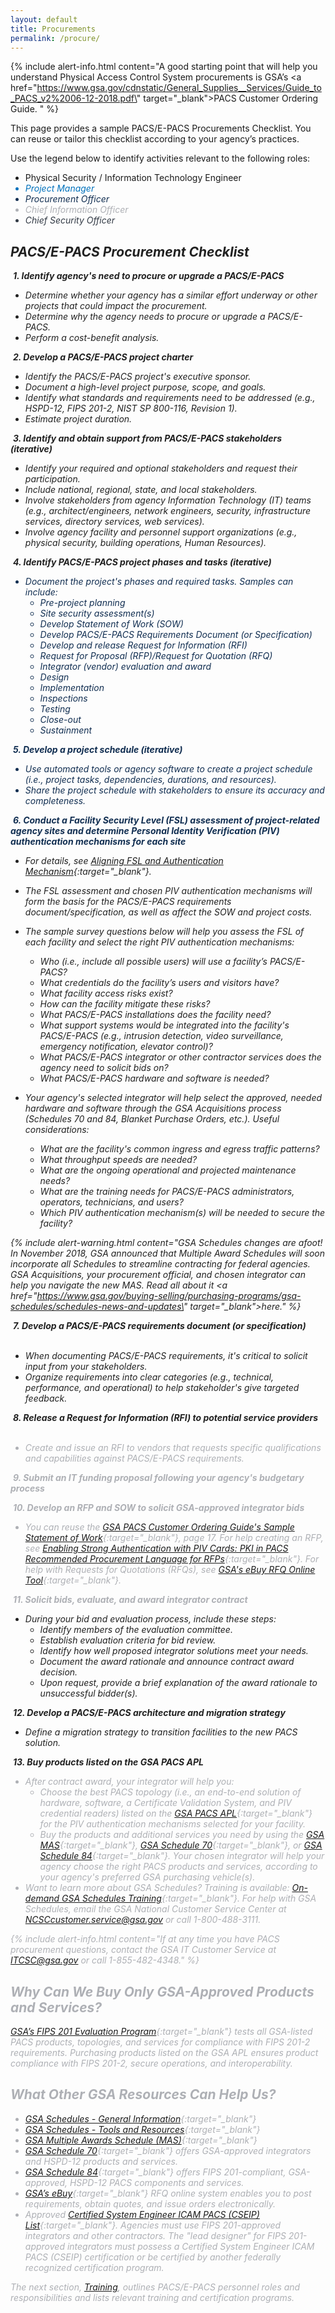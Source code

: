 ```yaml
---
layout: default
title: Procurements
permalink: /procure/
---
```


{% include alert-info.html content="A good starting point that will help you understand Physical Access Control System procurements is GSA’s <a href=\"https://www.gsa.gov/cdnstatic/General_Supplies__Services/Guide_to_PACS_v2%2006-12-2018.pdf\" target=\"_blank\">PACS Customer Ordering Guide. </a>" %}

This page provides a sample PACS/E-PACS Procurements Checklist. You can reuse or tailor this checklist according to your agency’s practices.

Use the legend below to identify activities relevant to the following roles:

- Physical Security / Information Technology Engineer &nbsp; &nbsp; <i class="fa fa-circle" style="color:#0071bc" title="Engineer">
- Project Manager &nbsp; &nbsp; <i class="fa fa-bars" style="color:#112e51" title="Project Manager">
- Procurement Officer &nbsp; &nbsp; <i class="fa fa-asterisk" style="color:#aeb0b5" title="Procurement Officer">
- Chief Information Officer &nbsp; &nbsp; <i class="fa fa-plus" style="color:#323a45" title="Chief Information Officer">
- Chief Security Officer &nbsp; &nbsp; <i class="fa fa-square" style="color:#212121" title="Chief Security Officer">


## PACS/E-PACS Procurement Checklist 
<i class="fa fa-check-square-o"></i> &nbsp;**1. Identify agency's need to procure or upgrade a PACS/E-PACS** &nbsp; &nbsp; <i class="fa fa-bars" style="color:#112e51" title="Project Manager"> &nbsp; &nbsp; <i class="fa fa-asterisk" style="color:#aeb0b5" title="Procurement Officer"> &nbsp; &nbsp; <i class="fa fa-plus" style="color:#323a45" title="Chief Information Officer"> &nbsp; &nbsp; <i class="fa fa-square" style="color:#212121" title="Chief Security Officer">
- Determine whether your agency has a similar effort underway or other projects that could impact the procurement.
- Determine why the agency needs to procure or upgrade a PACS/E-PACS. 
- Perform a cost-benefit analysis. 

<i class="fa fa-check-square-o"></i> &nbsp;**2. Develop a PACS/E-PACS project charter** &nbsp; &nbsp; <i class="fa fa-bars" style="color:#112e51" title="Project Manager"> &nbsp; &nbsp; <i class="fa fa-plus" style="color:#323a45" title="Chief Information Officer"> &nbsp; &nbsp; <i class="fa fa-square" style="color:#212121" title="Chief Security Officer">
- Identify the PACS/E-PACS project's executive sponsor.
- Document a high-level project purpose, scope, and goals. 
- Identify what standards and requirements need to be addressed (e.g., HSPD-12, FIPS 201-2, NIST SP 800-116, Revision 1).
- Estimate project duration.

<i class="fa fa-check-square-o"></i> &nbsp;**3. Identify and obtain support from PACS/E-PACS stakeholders (iterative)** &nbsp; &nbsp; <i class="fa fa-bars" style="color:#112e51" title="Project Manager"> &nbsp; &nbsp; <i class="fa fa-plus" style="color:#323a45" title="Chief Information Officer"> &nbsp; &nbsp; <i class="fa fa-square" style="color:#212121" title="Chief Security Officer">
- Identify your required and optional stakeholders and request their participation. 
- Include national, regional, state, and local stakeholders.
- Involve stakeholders from agency Information Technology (IT) teams (e.g., architect/engineers, network engineers, security, infrastructure services, directory services, web services).
- Involve agency facility and personnel support organizations (e.g., physical security, building operations, Human Resources). 

<i class="fa fa-check-square-o"></i> &nbsp;**4. Identify PACS/E-PACS project phases and tasks (iterative)** &nbsp; &nbsp; <i class="fa fa-circle" style="color:#0071bc" title="Engineer"> &nbsp; &nbsp; <i class="fa fa-bars" style="color:#112e51" title="Project Manager">
- Document the project's phases and required tasks. Samples can include:
    -	Pre-project planning
    -	Site security assessment(s)
    -	Develop Statement of Work (SOW)
    -   Develop PACS/E-PACS Requirements Document (or Specification)
    -	Develop and release Request for Information (RFI) 
    -	Request for Proposal (RFP)/Request for Quotation (RFQ)  
    -	Integrator (vendor) evaluation and award
    -   Design
    -   Implementation
    -   Inspections
    -   Testing
    -	Close-out
    -	Sustainment

<i class="fa fa-check-square-o"></i> &nbsp;**5. Develop a project schedule (iterative)** &nbsp; &nbsp; <i class="fa fa-bars" style="color:#112e51" title="Project Manager">
- Use automated tools or agency software to create a project schedule (i.e., project tasks, dependencies, durations, and resources).
- Share the project schedule with stakeholders to ensure its accuracy and completeness.

<i class="fa fa-check-square-o"></i> &nbsp;**6. Conduct a Facility Security Level (FSL) assessment of project-related agency sites and determine Personal Identity Verification (PIV) authentication mechanisms for each site** &nbsp; &nbsp; <i class="fa fa-circle" style="color:#0071bc" title="Engineer"> &nbsp; &nbsp; <i class="fa fa-bars" style="color:#112e51" title="Project Manager"> &nbsp; &nbsp; <i class="fa fa-plus" style="color:#323a45" title="Chief Information Officer"> &nbsp; &nbsp; <i class="fa fa-square" style="color:#212121" title="Chief Security Officer">
 - For details, see [Aligning FSL and Authentication Mechanism]({{site.baseurl}}/alignfslandauth/){:target="_blank"}.
 - The FSL assessment and chosen PIV authentication mechanisms will form the basis for the PACS/E-PACS requirements document/specification, as well as affect the SOW and project costs.
 - The sample survey questions below will help you assess the FSL of each facility and select the right PIV authentication mechanisms: <br>
    -	Who (i.e., include all possible users) will use a facility’s PACS/E-PACS?
    -	What credentials do the facility’s users and visitors have?
    -	What facility access risks exist? 
    -	How can the facility mitigate these risks? 
    -	What PACS/E-PACS installations does the facility need?
    -	What support systems would be integrated into the facility's PACS/E-PACS (e.g., intrusion detection, video surveillance, emergency notification, elevator control)?
    -	What PACS/E-PACS integrator or other contractor services does the agency need to solicit bids on?
    -	What PACS/E-PACS hardware and software is needed? 
	
 -  Your agency's selected integrator will help select the approved, needed hardware and software through the GSA Acquisitions process (Schedules 70 and 84, Blanket Purchase Orders, etc.). Useful considerations: <br>
    -	What are the facility's common ingress and egress traffic patterns? 
    -	What throughput speeds are needed?
    -	What are the ongoing operational and projected maintenance needs?
    -	What are the training needs for PACS/E-PACS administrators, operators, technicians, and users?
    -   Which PIV authentication mechanism(s) will be needed to secure the facility?


{% include alert-warning.html content="GSA Schedules changes are afoot! In November 2018, GSA announced that Multiple Award Schedules will soon incorporate all Schedules to streamline contracting for federal agencies. GSA Acquisitions, your procurement official, and chosen integrator can help you navigate the new MAS. Read all about it <a href=\"https://www.gsa.gov/buying-selling/purchasing-programs/gsa-schedules/schedules-news-and-updates\" target=\"_blank\">here</a>." %}



<i class="fa fa-check-square-o"></i> &nbsp;**7. Develop a PACS/E-PACS requirements document (or specification)**  &nbsp; &nbsp; <i class="fa fa-circle" style="color:#0071bc" title="Engineer"> &nbsp; &nbsp; <i class="fa fa-bars" style="color:#112e51" title="Project Manager"> &nbsp; &nbsp; <i class="fa fa-plus" style="color:#323a45" title="Chief Information Officer"> &nbsp; &nbsp; <i class="fa fa-square" style="color:#212121" title="Chief Security Officer">
- When documenting PACS/E-PACS requirements, it's critical to solicit input from your stakeholders.  
- Organize requirements into clear categories (e.g., technical, performance, and operational) to help stakeholder's give targeted feedback.

<i class="fa fa-check-square-o"></i> &nbsp;**8. Release a Request for Information (RFI) to potential service providers** &nbsp; &nbsp; <i class="fa fa-bars" style="color:#112e51" title="Project Manager"> &nbsp; &nbsp; <i class="fa fa-asterisk" style="color:#aeb0b5" title="Procurement Officer">

- Create and issue an RFI to vendors that requests specific qualifications and capabilities against PACS/E-PACS requirements.

<i class="fa fa-check-square-o"></i> &nbsp;**9. Submit an IT funding proposal following your agency's budgetary process**  &nbsp; &nbsp; <i class="fa fa-bars" style="color:#112e51" title="Project Manager"> &nbsp; &nbsp; <i class="fa fa-asterisk" style="color:#aeb0b5" title="Procurement Officer">


<i class="fa fa-check-square-o"></i> &nbsp;**10. Develop an RFP and SOW to solicit GSA-approved integrator bids**  &nbsp; &nbsp; <i class="fa fa-bars" style="color:#112e51" title="Project Manager"> &nbsp; &nbsp; <i class="fa fa-asterisk" style="color:#aeb0b5" title="Procurement Officer">

 
-  You can reuse the [GSA PACS Customer Ordering Guide's Sample Statement of Work]( https://www.gsa.gov/cdnstatic/General_Supplies__Services/Guide_to_PACS_v2%2006-12-2018.pdf){:target="_blank"}, page 17. For help creating an RFP, see [Enabling Strong Authentication with PIV Cards: PKI in PACS Recommended Procurement Language for RFPs](https://www.idmanagement.gov/wp-content/uploads/sites/1171/uploads/Procurement-Language-1.1.0.pdf){:target="_blank"}. For help with Requests for Quotations (RFQs), see [GSA's eBuy RFQ Online Tool](https://www.ebuy.gsa.gov/ebuy/){:target="_blank"}.


<i class="fa fa-check-square-o"></i> &nbsp;**11. Solicit bids, evaluate, and award integrator contract** &nbsp; &nbsp; <i class="fa fa-circle" style="color:#0071bc" title="Engineer"> &nbsp; &nbsp; <i class="fa fa-bars" style="color:#112e51" title="Project Manager"> &nbsp; &nbsp; <i class="fa fa-asterisk" style="color:#aeb0b5" title="Procurement Officer"> &nbsp; &nbsp; <i class="fa fa-plus" style="color:#323a45" title="Chief Information Officer"> &nbsp; &nbsp; <i class="fa fa-square" style="color:#212121" title="Chief Security Officer">

- During your bid and evaluation process, include these steps:
    - Identify members of the evaluation committee.
    - Establish evaluation criteria for bid review. 
    - Identify how well proposed integrator solutions meet your needs. 
    - Document the award rationale and announce contract award decision. 
    - Upon request, provide a brief explanation of the award rationale to unsuccessful bidder(s).

<i class="fa fa-check-square-o"></i> &nbsp;**12. Develop a PACS/E-PACS architecture and migration strategy**   &nbsp; &nbsp; <i class="fa fa-circle" style="color:#0071bc" title="Engineer"> &nbsp; &nbsp; <i class="fa fa-bars" style="color:#112e51" title="Project Manager"> &nbsp; &nbsp; <i class="fa fa-plus" style="color:#323a45" title="Chief Information Officer"> &nbsp; &nbsp; <i class="fa fa-square" style="color:#212121" title="Chief Security Officer">

- Define a migration strategy to transition facilities to the new PACS solution.

<i class="fa fa-check-square-o"></i> &nbsp;**13. Buy products listed on the GSA PACS APL** &nbsp; &nbsp;  <i class="fa fa-bars" style="color:#112e51" title="Project Manager"> &nbsp; &nbsp; <i class="fa fa-asterisk" style="color:#aeb0b5" title="Procurement Officer">

- After contract award, your integrator will help you:
    - Choose the best PACS topology (i.e., an end-to-end solution of hardware, software, a Certificate Validation System, and PIV credential readers) listed on the [GSA PACS APL](https://www.idmanagement.gov/approved-products-list-pacs-products/){:target="_blank"} for the PIV authentication mechanisms selected for your facility.  
    - Buy the products and additional services you need by using the [GSA MAS](https://www.gsa.gov/buying-selling/purchasing-programs/gsa-schedules/schedules-news-and-updates){:target="_blank"}, [GSA Schedule 70](https://www.gsa.gov/technology/technology-purchasing-programs/it-schedule-70){:target="_blank"}, or [GSA Schedule 84](https://www.gsa.gov/buying-selling/purchasing-programs/gsa-schedules/list-of-gsa-schedules/schedule-84security-fire-law-enforcement){:target="_blank"}. Your chosen integrator will help your agency choose the right PACS products and services, according to your agency's preferred GSA purchasing vehicle(s). 
-  Want to learn more about GSA Schedules? Training is available: [On-demand GSA Schedules Training](ww.gsa.gov/buying-selling/products-services/security-protection/training-for-security-protection){:target="_blank"}. For help with GSA Schedules, email the GSA National Customer Service Center at NCSCcustomer.service@gsa.gov or call 1-800-488-3111.


{% include alert-info.html content="If at any time you have PACS procurement questions, contact the GSA IT Customer Service at ITCSC@gsa.gov or call 1-855-482-4348." %}

## Why Can We Buy Only GSA-Approved Products and Services?
[GSA’s FIPS 201 Evaluation Program](https://www.idmanagement.gov/fips201/){:target="_blank"} tests all GSA-listed PACS products, topologies, and services for compliance with FIPS 201-2 requirements. Purchasing products listed on the GSA APL ensures product compliance with FIPS 201-2, secure operations, and interoperability.   

## What Other GSA Resources Can Help Us?
- [GSA Schedules - General Information](https://www.gsa.gov/buying-selling/purchasing-programs/gsa-schedules/schedule-buyers){:target="_blank"}
- [GSA Schedules - Tools and Resources](https://www.gsa.gov/buying-selling/purchasing-programs/gsa-schedules/we-are-here-to-help){:target="_blank"}
- [GSA Multiple Awards Schedule (MAS)](https://www.gsa.gov/buying-selling/purchasing-programs/gsa-schedules/schedules-news-and-updates){:target="_blank"}
- [GSA Schedule 70]( https://www.gsa.gov/technology/technology-purchasing-programs/it-schedule-70){:target="_blank"} offers GSA-approved integrators and HSPD-12 products and services.  
- [GSA Schedule 84](https://www.gsa.gov/buying-selling/purchasing-programs/gsa-schedules/list-of-gsa-schedules/schedule-84security-fire-law-enforcement){:target="_blank"} offers FIPS 201-compliant, GSA-approved, HSPD-12 PACS components and services.
- [GSA’s eBuy](https://www.ebuy.gsa.gov/ebuy/){:target="_blank"} RFQ online system enables you to post requirements, obtain quotes, and issue orders electronically. 
- Approved [Certified System Engineer ICAM PACS (CSEIP) List]( https://www.securetechalliance.org/activities-cseip-registry/){:target="_blank"}.  Agencies must use FIPS 201-approved integrators and other contractors. The "lead designer" for FIPS 201-approved integrators must possess a Certified System Engineer ICAM PACS (CSEIP) certification or be certified by another federally recognized certification program.    

The next section, *[Training]({{site.baseurl}}/train/)*, outlines PACS/E-PACS personnel roles and responsibilities and lists relevant training and certification programs.

